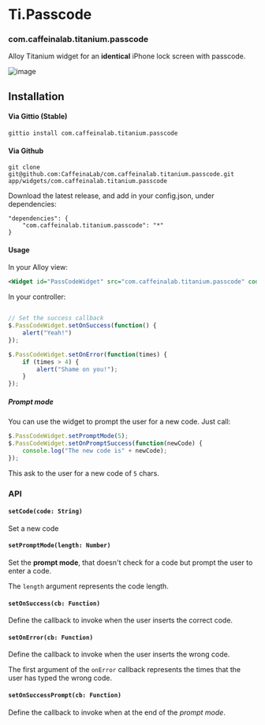 # Ti.Passcode

### com.caffeinalab.titanium.passcode

Alloy Titanium widget for an **identical** iPhone lock screen with passcode.

![image](http://cl.ly/image/36262Q3v2X39/lalaal.gif)

## Installation

#### Via Gittio (Stable)

```
gittio install com.caffeinalab.titanium.passcode
```

#### Via Github

```
git clone git@github.com:CaffeinaLab/com.caffeinalab.titanium.passcode.git app/widgets/com.caffeinalab.titanium.passcode
```

Download the latest release, and add in your config.json, under dependencies:

```
"dependencies": {
    "com.caffeinalab.titanium.passcode": "*"
}
```

#### Usage

In your Alloy view:

```xml
<Widget id="PassCodeWidget" src="com.caffeinalab.titanium.passcode" code="42424" />
```

In your controller:

```javascript

// Set the success callback
$.PassCodeWidget.setOnSuccess(function() {
	alert("Yeah!")
});

$.PassCodeWidget.setOnError(function(times) {
	if (times > 4) {
		alert("Shame on you!");
	}
});
```

##### Prompt mode

You can use the widget to prompt the user for a new code. Just call:

```javascript
$.PassCodeWidget.setPromptMode(5);
$.PassCodeWidget.setOnPromptSuccess(function(newCode) {
	console.log("The new code is" + newCode);
});
```

This ask to the user for a new code of `5` chars.

### API

#### `setCode(code: String)`

Set a new code

#### `setPromptMode(length: Number)`

Set the **prompt mode**, that doesn't check for a code but prompt the user to enter a code.

The `length` argument represents the code length.

#### `setOnSuccess(cb: Function)`

Define the callback to invoke when the user inserts the correct code.

#### `setOnError(cb: Function)`

Define the callback to invoke when the user inserts the wrong code.

The first argument of the `onError` callback represents the times that the user has typed the wrong code.

#### `setOnSuccessPrompt(cb: Function)`

Define the callback to invoke when at the end of the *prompt mode*.


